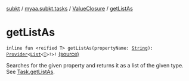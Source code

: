 [subkt](../../index.md) / [myaa.subkt.tasks](../index.md) / [ValueClosure](index.md) / [getListAs](./get-list-as.md)

# getListAs

`inline fun <reified T> getListAs(propertyName: `[`String`](https://kotlinlang.org/api/latest/jvm/stdlib/kotlin/-string/index.html)`): `[`Provider`](https://docs.gradle.org/current/javadoc/org/gradle/api/provider/Provider.html)`<`[`List`](https://kotlinlang.org/api/latest/jvm/stdlib/kotlin.collections/-list/index.html)`<`[`T`](get-list-as.md#T)`>!>!` [(source)](https://github.com/Myaamori/SubKt/blob/0.1.19/src/main/kotlin/myaa/subkt/tasks/tasks.kt#L527)

Searches for the given property and returns it as a list of the given type.
See [Task.getListAs](../org.gradle.api.-task/get-list-as.md).

